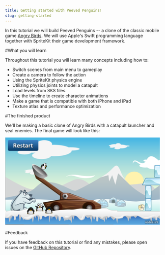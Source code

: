 ```yaml
---
title: Getting started with Peeved Penguins!
slug: getting-started
---
```


In this tutorial we will build Peeved Penguins -- a clone of the classic mobile game [Angry Birds](https://itunes.apple.com/us/app/angry-birds/id343200656?mt=8). We will use Apple's Swift programming language together with SpriteKit their game development framework.

#What you will learn

Throughout this tutorial you will learn many concepts including how to:

- Switch scenes from main menu to gameplay
- Create a camera to follow the action
- Using the SpriteKit physics engine
- Utilizing physics joints to model a catapult
- Load levels from SKS files
- Use the timeline to create character animations
- Make a game that is compatible with both iPhone and iPad
- Texture atlas and performance optimization

#The finished product

We'll be making a basic clone of Angry Birds with a catapult launcher and seal enemies. The final game will look like this:

![Peeved Penguins Screenshot](../cover.png)

#Feedback

If you have feedback on this tutorial or find any mistakes, please open issues on the [GitHub Repository](https://github.com/MakeSchool-Tutorials/Peeved-Penguins-SpriteKit-Swift).
